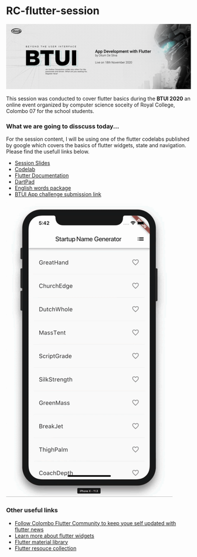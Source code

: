 # RC-flutter-session

![cover](/docs/cover.png)

This session was conducted to cover flutter basics during the **BTUI 2020** an online event organized by computer science soceity of Royal College, Colombo 07 for the school students.

### What we are going to disscuss today...

For the session content, I will be using one of the flutter codelabs published by google which covers the basics of flutter widgets, state and navigation. Please find the usefull links below.

- [Session Slides](https://docs.google.com/presentation/d/1GEYOuKDyqGLTTwKSo8TOTTiJFqzrRw7_skhcyBYQjjI/edit?usp=sharing)
- [Codelab](https://codelabs.developers.google.com/codelabs/first-flutter-app-pt1#0)
- [Flutter Documentation](https://flutter.dev/docs)
- [DartPad](https://dartpad.dev/flutter)
- [English words package](https://pub.dev/packages/english_words/install)
- [BTUI App challenge submission link](https://btui.rccsonline.com/dashbash)

![demo1](/docs/demo2.gif)

### Other useful links

- [Follow Colombo Flutter Community to keep youe self updated with flutter news](https://www.facebook.com/flutterCMB)
- [Learn more about flutter widgets](https://www.youtube.com/watch?v=b_sQ9bMltGU&list=PLjxrf2q8roU23XGwz3Km7sQZFTdB996iG)
- [Flutter material library](https://api.flutter.dev/flutter/material/material-library.html)
- [Flutter resouce collection](https://github.com/Solido/awesome-flutter)

